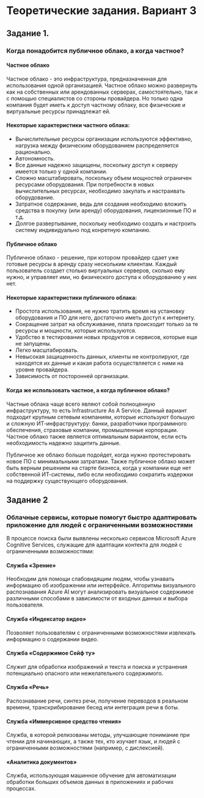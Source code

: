 # Теоретические задания. Вариант 3
## Задание 1.
### Когда понадобится публичное облако, а когда частное?

#### Частное облако
Частное облако - это инфраструктура, предназначенная для использования одной организацией. Частное облако можно развернуть как на собственных или арендованных серверах, самостоятельно, так и с помощью специалистов со стороны провайдера. Но только одна компания будет иметь к доступ частному облаку, все физические и виртуальные ресурсы принадлежат ей.

#### Некоторые характеристики частного облака: 
- Вычислительные ресурсы организации используются эффективно, нагрузка между физическим оборудованием распределяется рационально.
- Автономность.
- Все данные надежно защищены, поскольку доступ к серверу имеется только у одной компании.
- Сложно масштабировать, поскольку объем мощностей ограничен ресурсами оборудования. При потребности в новых вычислительных ресурсах, необходимо закупать и настраивать оборудование.
- Затратное содержание, ведь для создания необходимо вложить средства в покупку (или аренду) оборудования, лицензионные ПО и т.д.
- Долгое развертывание, поскольку необходимо создать и настроить систему индивидуально под конретную компанию.

#### Публичное облако
Публичное облако - решение, при котором провайдер сдает уже готовые ресурсы в аренду сразу нескольким клиентам. Каждый пользователь создает столько виртуальных серверов, сколько ему нужно, и управляет ими, но физического доступа к оборудованию у них нет.

#### Некоторые характеристики публичного облака:
- Простота использования, не нужно тратить время на установку оборудования и ПО для него, достаточно иметь доступ к интернету.
- Сокращение затрат на обслуживание, плата происходит только за те ресурсы и мощности, которые используются.
- Удобство в тестировании новых продуктов и сервисов, которые еще не запущены.
- Легко масштабировать.
- Невысокая защищенность данных, клиенты не контролируют, где находятся их данные и какая работа осуществляется с ними на уровне провайдера.
- Зависимость от посторонней организации.

#### Когда же использовать частное, а когда публичное облако?
Частные облака чаще всего являют собой полноценную инфраструктуру, то есть Infrastructure As A Service. Данный вариант подходит крупным сетевым компаниям, которые используют большую и сложную ИТ-инфраструктуру: банки, разработчики программного обеспечения, страховые компании, промышленные корпорации. Частное облако также является оптимальным вариантом, если есть необходимость надежно защитить данные.

Публичное же облако больше подойдет, когда нужно протестировать новое ПО с минимальными затратами. Также публичное облако может быть верным решением на старте бизнеса, когда у компании еще нет собственной ИТ-системы, либо если необходимо сократить издержки на поддержку существующего оборудования.

## Задание 2
### Облачные сервисы, которые помогут быстро адаптировать приложение для людей с ограниченными возможностями
В процессе поиска были выявлены несколько сервисов Microsoft Azure Cognitive Services, служащие для адаптации контекта для людей с ограниченными возможностями:

#### Служба «‎Зрение»‎

Необходим для помощи слабовидящим людям, чтобы узнавать информацию об изображении или интерфейсе. Алгоритмы визуального распознавания Azure AI могут анализировать визуальное содержимое различными способами в зависимости от входных данных и выбора пользователя. 

#### Служба «‎Индексатор видео»‎
Позволяет пользователям с ограниченными возможностями извлекать информацию о содержании видео.

#### Служба «‎Содержимое Сейф ту»‎
Служит для обработки изображений и текста и поиска и устранения потенциально опасного или нежелательного содержимого.

#### Служба «‎Речь»‎
Распознавание речи, синтез речи, получение переводов в реальном времени, транскрибирование бесед или интеграция речи в боты.

#### Служба «‎Иммерсивное средство чтения»‎
Служба, в которой релизованы методы, улучшающие понимание при чтении для начинающих, а также тех, кто изучает язык, и людей с ограниченными возможностями (например, с дислексией).

#### «‎Аналитика документов»‎
Служба, использующая машинное обучение для автоматизации обработки больших объемов данных в приложениях и рабочих процессах. 
